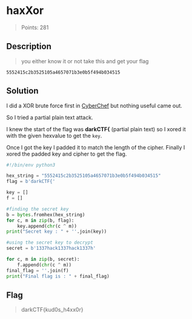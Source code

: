 # haxXor
> Points: 281

## Description
> you either know it or not take this and get your flag

`5552415c2b3525105a4657071b3e0b5f494b034515`
## Solution
I did a XOR brute force first in [CyberChef](https://gchq.github.io/CyberChef/) but nothing useful came out. 

So I tried a partial plain text attack.

I knew the start of the flag was **darkCTF{** (partial plain text) so I xored it with the given hexvalue to get the `key`.

Once I got the key I padded it to match the length of the cipher. Finally I xored the padded key and cipher to get the flag.

```py
#!/bin/env python3

hex_string = "5552415c2b3525105a4657071b3e0b5f494b034515"
flag = b'darkCTF{'

key = []
f = []

#finding the secret key
b = bytes.fromhex(hex_string)	
for c, m in zip(b, flag):
	key.append(chr(c ^ m))
print("Secret key : " + ''.join(key))

#using the secret key to decrypt 
secret = b'1337hack1337hack1337h'

for c, m in zip(b, secret):
	f.append(chr(c ^ m))
final_flag = ''.join(f)
print("Final flag is : " + final_flag)
```

## Flag
> darkCTF{kud0s_h4xx0r}
